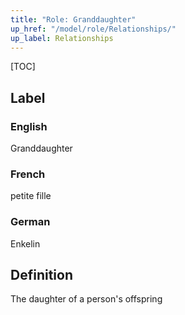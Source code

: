 ```yaml
---
title: "Role: Granddaughter"
up_href: "/model/role/Relationships/"
up_label: Relationships
---
```


[TOC]

## Label

### English
Granddaughter

### French
petite fille

### German
Enkelin

## Definition
The daughter of a person's offspring
